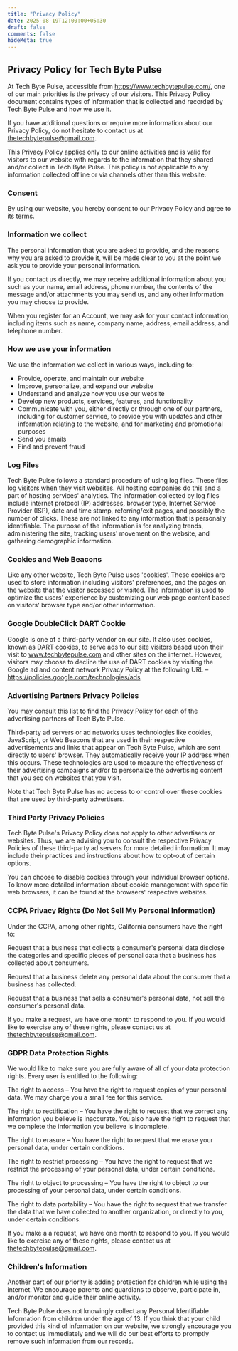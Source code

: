 ```yaml
---
title: "Privacy Policy"
date: 2025-08-19T12:00:00+05:30
draft: false
comments: false
hideMeta: true
---
```


## Privacy Policy for Tech Byte Pulse

At Tech Byte Pulse, accessible from https://www.techbytepulse.com/, one of our main priorities is the privacy of our visitors. This Privacy Policy document contains types of information that is collected and recorded by Tech Byte Pulse and how we use it.

If you have additional questions or require more information about our Privacy Policy, do not hesitate to contact us at thetechbytepulse@gmail.com.

This Privacy Policy applies only to our online activities and is valid for visitors to our website with regards to the information that they shared and/or collect in Tech Byte Pulse. This policy is not applicable to any information collected offline or via channels other than this website.

### Consent

By using our website, you hereby consent to our Privacy Policy and agree to its terms.

### Information we collect

The personal information that you are asked to provide, and the reasons why you are asked to provide it, will be made clear to you at the point we ask you to provide your personal information.

If you contact us directly, we may receive additional information about you such as your name, email address, phone number, the contents of the message and/or attachments you may send us, and any other information you may choose to provide.

When you register for an Account, we may ask for your contact information, including items such as name, company name, address, email address, and telephone number.

### How we use your information

We use the information we collect in various ways, including to:

*   Provide, operate, and maintain our website
*   Improve, personalize, and expand our website
*   Understand and analyze how you use our website
*   Develop new products, services, features, and functionality
*   Communicate with you, either directly or through one of our partners, including for customer service, to provide you with updates and other information relating to the website, and for marketing and promotional purposes
*   Send you emails
*   Find and prevent fraud

### Log Files

Tech Byte Pulse follows a standard procedure of using log files. These files log visitors when they visit websites. All hosting companies do this and a part of hosting services' analytics. The information collected by log files include internet protocol (IP) addresses, browser type, Internet Service Provider (ISP), date and time stamp, referring/exit pages, and possibly the number of clicks. These are not linked to any information that is personally identifiable. The purpose of the information is for analyzing trends, administering the site, tracking users' movement on the website, and gathering demographic information.

### Cookies and Web Beacons

Like any other website, Tech Byte Pulse uses 'cookies'. These cookies are used to store information including visitors' preferences, and the pages on the website that the visitor accessed or visited. The information is used to optimize the users' experience by customizing our web page content based on visitors' browser type and/or other information.

### Google DoubleClick DART Cookie

Google is one of a third-party vendor on our site. It also uses cookies, known as DART cookies, to serve ads to our site visitors based upon their visit to www.techbytepulse.com and other sites on the internet. However, visitors may choose to decline the use of DART cookies by visiting the Google ad and content network Privacy Policy at the following URL – https://policies.google.com/technologies/ads

### Advertising Partners Privacy Policies

You may consult this list to find the Privacy Policy for each of the advertising partners of Tech Byte Pulse.

Third-party ad servers or ad networks uses technologies like cookies, JavaScript, or Web Beacons that are used in their respective advertisements and links that appear on Tech Byte Pulse, which are sent directly to users' browser. They automatically receive your IP address when this occurs. These technologies are used to measure the effectiveness of their advertising campaigns and/or to personalize the advertising content that you see on websites that you visit.

Note that Tech Byte Pulse has no access to or control over these cookies that are used by third-party advertisers.

### Third Party Privacy Policies

Tech Byte Pulse's Privacy Policy does not apply to other advertisers or websites. Thus, we are advising you to consult the respective Privacy Policies of these third-party ad servers for more detailed information. It may include their practices and instructions about how to opt-out of certain options.

You can choose to disable cookies through your individual browser options. To know more detailed information about cookie management with specific web browsers, it can be found at the browsers' respective websites.

### CCPA Privacy Rights (Do Not Sell My Personal Information)

Under the CCPA, among other rights, California consumers have the right to:

Request that a business that collects a consumer's personal data disclose the categories and specific pieces of personal data that a business has collected about consumers.

Request that a business delete any personal data about the consumer that a business has collected.

Request that a business that sells a consumer's personal data, not sell the consumer's personal data.

If you make a request, we have one month to respond to you. If you would like to exercise any of these rights, please contact us at thetechbytepulse@gmail.com.

### GDPR Data Protection Rights

We would like to make sure you are fully aware of all of your data protection rights. Every user is entitled to the following:

The right to access – You have the right to request copies of your personal data. We may charge you a small fee for this service.

The right to rectification – You have the right to request that we correct any information you believe is inaccurate. You also have the right to request that we complete the information you believe is incomplete.

The right to erasure – You have the right to request that we erase your personal data, under certain conditions.

The right to restrict processing – You have the right to request that we restrict the processing of your personal data, under certain conditions.

The right to object to processing – You have the right to object to our processing of your personal data, under certain conditions.

The right to data portability – You have the right to request that we transfer the data that we have collected to another organization, or directly to you, under certain conditions.

If you make a a request, we have one month to respond to you. If you would like to exercise any of these rights, please contact us at thetechbytepulse@gmail.com.

### Children's Information

Another part of our priority is adding protection for children while using the internet. We encourage parents and guardians to observe, participate in, and/or monitor and guide their online activity.

Tech Byte Pulse does not knowingly collect any Personal Identifiable Information from children under the age of 13. If you think that your child provided this kind of information on our website, we strongly encourage you to contact us immediately and we will do our best efforts to promptly remove such information from our records.